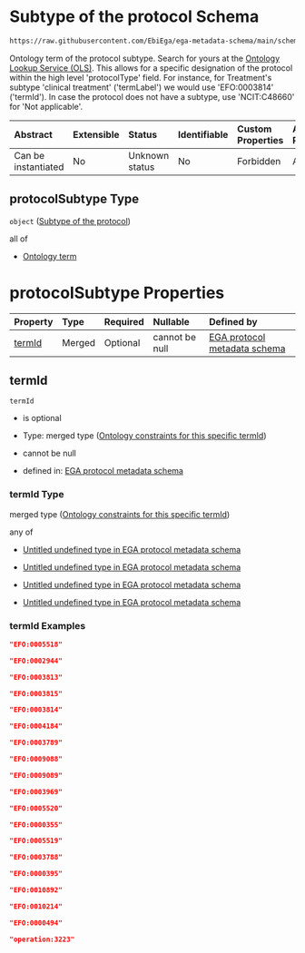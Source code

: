 # Subtype of the protocol Schema

```txt
https://raw.githubusercontent.com/EbiEga/ega-metadata-schema/main/schemas/EGA.protocol.json#/properties/protocolTypeDescriptor/properties/protocolSubtype
```

Ontology term of the protocol subtype. Search for yours at the [Ontology Lookup Service (OLS)](https://www.ebi.ac.uk/ols/index). This allows for a specific designation of the protocol within the high level 'protocolType' field. For instance, for Treatment's subtype 'clinical treatment' ('termLabel') we would use 'EFO:0003814' ('termId'). In case the protocol does not have a subtype, use 'NCIT:C48660' for 'Not applicable'.

| Abstract            | Extensible | Status         | Identifiable | Custom Properties | Additional Properties | Access Restrictions | Defined In                                                                       |
| :------------------ | :--------- | :------------- | :----------- | :---------------- | :-------------------- | :------------------ | :------------------------------------------------------------------------------- |
| Can be instantiated | No         | Unknown status | No           | Forbidden         | Allowed               | none                | [EGA.protocol.json\*](../../../schemas/EGA.protocol.json "open original schema") |

## protocolSubtype Type

`object` ([Subtype of the protocol](ega-17-properties-protocol-type-descriptor-properties-subtype-of-the-protocol.md))

all of

*   [Ontology term](ega-12-definitions-ontology-term.md "check type definition")

# protocolSubtype Properties

| Property          | Type   | Required | Nullable       | Defined by                                                                                                                                                                                                                                                                                                                                              |
| :---------------- | :----- | :------- | :------------- | :------------------------------------------------------------------------------------------------------------------------------------------------------------------------------------------------------------------------------------------------------------------------------------------------------------------------------------------------------ |
| [termId](#termid) | Merged | Optional | cannot be null | [EGA protocol metadata schema](ega-17-properties-protocol-type-descriptor-properties-subtype-of-the-protocol-properties-ontology-constraints-for-this-specific-termid.md "https://raw.githubusercontent.com/EbiEga/ega-metadata-schema/main/schemas/EGA.protocol.json#/properties/protocolTypeDescriptor/properties/protocolSubtype/properties/termId") |

## termId



`termId`

*   is optional

*   Type: merged type ([Ontology constraints for this specific termId](ega-17-properties-protocol-type-descriptor-properties-subtype-of-the-protocol-properties-ontology-constraints-for-this-specific-termid.md))

*   cannot be null

*   defined in: [EGA protocol metadata schema](ega-17-properties-protocol-type-descriptor-properties-subtype-of-the-protocol-properties-ontology-constraints-for-this-specific-termid.md "https://raw.githubusercontent.com/EbiEga/ega-metadata-schema/main/schemas/EGA.protocol.json#/properties/protocolTypeDescriptor/properties/protocolSubtype/properties/termId")

### termId Type

merged type ([Ontology constraints for this specific termId](ega-17-properties-protocol-type-descriptor-properties-subtype-of-the-protocol-properties-ontology-constraints-for-this-specific-termid.md))

any of

*   [Untitled undefined type in EGA protocol metadata schema](ega-17-properties-protocol-type-descriptor-properties-subtype-of-the-protocol-properties-ontology-constraints-for-this-specific-termid-anyof-0.md "check type definition")

*   [Untitled undefined type in EGA protocol metadata schema](ega-17-properties-protocol-type-descriptor-properties-subtype-of-the-protocol-properties-ontology-constraints-for-this-specific-termid-anyof-1.md "check type definition")

*   [Untitled undefined type in EGA protocol metadata schema](ega-17-properties-protocol-type-descriptor-properties-subtype-of-the-protocol-properties-ontology-constraints-for-this-specific-termid-anyof-2.md "check type definition")

*   [Untitled undefined type in EGA protocol metadata schema](ega-17-properties-protocol-type-descriptor-properties-subtype-of-the-protocol-properties-ontology-constraints-for-this-specific-termid-anyof-3.md "check type definition")

### termId Examples

```json
"EFO:0005518"
```

```json
"EFO:0002944"
```

```json
"EFO:0003813"
```

```json
"EFO:0003815"
```

```json
"EFO:0003814"
```

```json
"EFO:0004184"
```

```json
"EFO:0003789"
```

```json
"EFO:0009088"
```

```json
"EFO:0009089"
```

```json
"EFO:0003969"
```

```json
"EFO:0005520"
```

```json
"EFO:0000355"
```

```json
"EFO:0005519"
```

```json
"EFO:0003788"
```

```json
"EFO:0000395"
```

```json
"EFO:0010892"
```

```json
"EFO:0010214"
```

```json
"EFO:0000494"
```

```json
"operation:3223"
```
